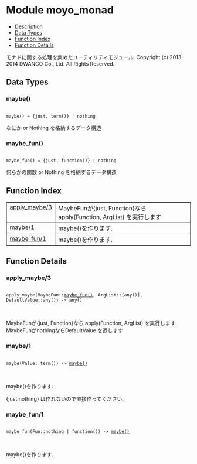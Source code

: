 

# Module moyo_monad #
* [Description](#description)
* [Data Types](#types)
* [Function Index](#index)
* [Function Details](#functions)


モナドに関する処理を集めたユーティリティモジュール.
Copyright (c) 2013-2014 DWANGO Co., Ltd. All Rights Reserved.


<a name="types"></a>

## Data Types ##




### <a name="type-maybe">maybe()</a> ###



<pre><code>
maybe() = {just, term()} | nothing
</code></pre>



  なにか or Nothing を格納するデータ構造



### <a name="type-maybe_fun">maybe_fun()</a> ###



<pre><code>
maybe_fun() = {just, function()} | nothing
</code></pre>



  何らかの関数 or Nothing を格納するデータ構造
<a name="index"></a>

## Function Index ##


<table width="100%" border="1" cellspacing="0" cellpadding="2" summary="function index"><tr><td valign="top"><a href="#apply_maybe-3">apply_maybe/3</a></td><td>MaybeFunが{just, Function}なら apply(Function, ArgList) を実行します.</td></tr><tr><td valign="top"><a href="#maybe-1">maybe/1</a></td><td>maybe()を作ります.</td></tr><tr><td valign="top"><a href="#maybe_fun-1">maybe_fun/1</a></td><td>maybe()を作ります.</td></tr></table>


<a name="functions"></a>

## Function Details ##

<a name="apply_maybe-3"></a>

### apply_maybe/3 ###


<pre><code>
apply_maybe(MaybeFun::<a href="#type-maybe_fun">maybe_fun()</a>, ArgList::[any()], DefaultValue::any()) -&gt; any()
</code></pre>
<br />

MaybeFunが{just, Function}なら apply(Function, ArgList) を実行します. MaybeFunがnothingならDefaultValue を返します
<a name="maybe-1"></a>

### maybe/1 ###


<pre><code>
maybe(Value::term()) -&gt; <a href="#type-maybe">maybe()</a>
</code></pre>
<br />


maybe()を作ります.


{just nothing} は作れないので直接作ってください.
<a name="maybe_fun-1"></a>

### maybe_fun/1 ###


<pre><code>
maybe_fun(Fun::nothing | function()) -&gt; <a href="#type-maybe">maybe()</a>
</code></pre>
<br />

maybe()を作ります.
